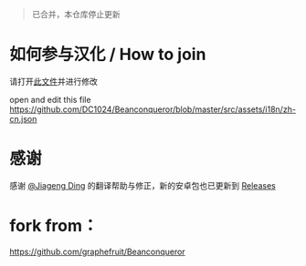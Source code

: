 > 已合并，本仓库停止更新

# 如何参与汉化 / How to join
请打开[此文件](https://github.com/DC1024/Beanconqueror/blob/master/src/assets/i18n/zh-cn.json)并进行修改  
  
open and edit this file  
https://github.com/DC1024/Beanconqueror/blob/master/src/assets/i18n/zh-cn.json

# 感谢
感谢 [@Jiageng Ding](https://github.com/JiagengDing) 的翻译帮助与修正，新的安卓包也已更新到 [Releases](https://github.com/DC1024/Beanconqueror/releases)

# fork from：
https://github.com/graphefruit/Beanconqueror
